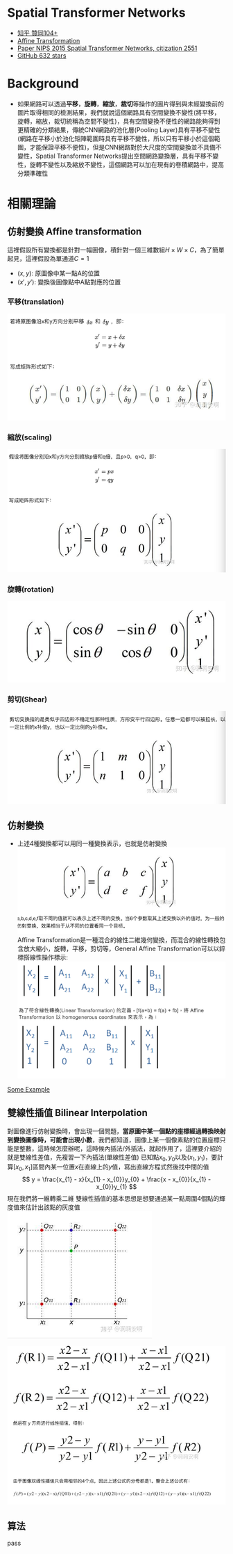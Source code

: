 # Spatial Transformer Networks
* [知乎 贊同104+](https://zhuanlan.zhihu.com/p/37110107?fbclid=IwAR0v5rMVxrPaCRvPkS1ZvhqLxS0U6Y4OK5FXXfnmzz8x8OeszBm5Z88xZNo)
* [Affine Transformation](https://silverwind1982.pixnet.net/blog/post/160691705-affine-transformation?fbclid=IwAR1EffdKLNF_TTPzlWtpTQRHJJezjkAIZHMxLJXS9U8sMTXO9GoqoZ6XlDw)
* [Paper NIPS 2015 Spatial Transformer Networks, citization 2551](http://papers.nips.cc/paper/5854-spatial-transformer-networks)
* [GitHub 632 stars](https://github.com/kevinzakka/spatial-transformer-network)
# Background
* 如果網路可以透過**平移**，**旋轉**，**縮放**，**裁切**等操作的圖片得到與未經變換前的圖片取得相同的檢測結果，我們就說這個網路具有空間變換不變性(將平移，旋轉，縮放，裁切統稱為空間不變性)，具有空間變換不便性的網路能夠得到更精確的分類結果，傳統CNN網路的池化層(Pooling Layer)具有平移不變性(網路在平移小於池化矩陣範圍時具有平移不變性，所以只有平移小於這個範圍，才能保證平移不便性)，但是CNN網路對於大尺度的空間變換並不具備不變性，Spatial Transformer Networks提出空間網路變換層，具有平移不變性，旋轉不變性以及縮放不變性，這個網路可以加在現有的卷積網路中，提高分類準確性
# 相關理論
## 仿射變換 Affine transformation
這裡假設所有變換都是針對一幅圖像，積針對一個三維數組$H\times W \times C$，為了簡單起見，這裡假設為單通道$C=1$
* $(x, y)$: 原圖像中某一點A的位置
* $(x', y')$: 變換後圖像點中A點對應的位置
### 平移(translation)
<img src='./images/spetial_1.png'></img>

### 縮放(scaling)

<img src='./images/spetial_2.png'></img>

### 旋轉(rotation)

<img src='./images/spetial_3.png'></img>

### 剪切(Shear)

<img src='./images/spetial_4.png'></img>

## 仿射變換

* 上述4種變換都可以用同一種變換表示，也就是仿射變換
<img src='./images/spetial_5.png'></img>
Affine Transformation是一種混合的線性二維幾何變換，而混合的線性轉換包含放大縮小，旋轉，平移，剪切等，General Affine Transformation可以以錊標搭線性操作標示:
<img src='./images/spetial_6.png'></img>

[Some Example](https://silverwind1982.pixnet.net/blog/post/160691705-affine-transformation?fbclid=IwAR1EffdKLNF_TTPzlWtpTQRHJJezjkAIZHMxLJXS9U8sMTXO9GoqoZ6XlDw)

## 雙線性插值 Bilinear Interpolation
對圖像進行仿射變換時，會出現一個問題，**當原圖中某一個點的座標經過轉換映射到變換圖像時，可能會出現小數**，我們都知道，圖像上某一個像素點的位置座標只能是整數，這時候怎麼辦呢，這時候內插法/外插法，就起作用了，這裡要介紹的就是雙線性差值，先複習一下內插法(單線性差值)
已知點${x_0, y_0}$以及$(x_1, y_1)$，要計算$[x_0, x_1]$區間內某一位置$x$在直線上的$y$值，寫出直線方程式然後找中間的值
$$
y = \frac{x_{1} - x}{x_{1} - x_{0}}y_{0} + \frac{x - x_{0}}{x_{1} - x_{0}}y_{1}
$$
現在我們將一維轉乘二維
雙線性插值的基本思想是想要通過某一點周圍4個點的輝度值來估計出該點的灰度值
<img src='./images/spetial_7.png'></img>

<img src='./images/spetial_8.png'></img>

## 算法
pass